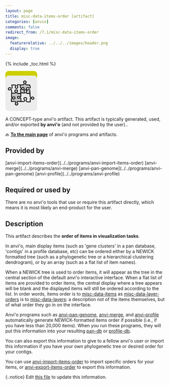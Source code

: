 ```yaml
---
layout: page
title: misc-data-items-order [artifact]
categories: [anvio]
comments: false
redirect_from: /7.1/misc-data-items-order
image:
  featurerelative: ../../../images/header.png
  display: true
---
```



{% include _toc.html %}


<img src="../../images/icons/CONCEPT.png" alt="CONCEPT" style="width:100px; border:none" />

A CONCEPT-type anvi'o artifact. This artifact is typically generated, used, and/or exported **by anvi'o** (and not provided by the user)..

🔙 **[To the main page](../../)** of anvi'o programs and artifacts.

## Provided by


<p style="text-align: left" markdown="1"><span class="artifact-p">[anvi-import-items-order](../../programs/anvi-import-items-order)</span> <span class="artifact-p">[anvi-merge](../../programs/anvi-merge)</span> <span class="artifact-p">[anvi-pan-genome](../../programs/anvi-pan-genome)</span> <span class="artifact-p">[anvi-profile](../../programs/anvi-profile)</span></p>


## Required or used by


There are no anvi'o tools that use or require this artifact directly, which means it is most likely an end-product for the user.


## Description

This artifact describes the **order of items in visualization tasks**.

In anvi'o, main display items (such as 'gene clusters' in a pan database, 'contigs' in a profile database, etc) can be ordered either by a NEWICK formatted tree (such as a phylogenetic tree or a hierarchical clustering dendrogram), or by an array (such as a flat list of item names).

When a NEWICK tree is used to order items, it will appear as the tree in the central section of the default anvi'o interactive interface. When a flat list of items are provided to order items, the central display where a tree appears will be blank and the displayed items will still be ordered according to the list. In order words, items order is to <span class="artifact-n">[misc-data-items](/software/anvio/help/7.1/artifacts/misc-data-items)</span> as <span class="artifact-n">[misc-data-layer-orders](/software/anvio/help/7.1/artifacts/misc-data-layer-orders)</span> is to <span class="artifact-n">[misc-data-layers](/software/anvio/help/7.1/artifacts/misc-data-layers)</span>: a description not of the items themselves, but of what order they go in on the interface. 

Anvi'o programs such as <span class="artifact-n">[anvi-pan-genome](/software/anvio/help/7.1/programs/anvi-pan-genome)</span>, <span class="artifact-n">[anvi-merge](/software/anvio/help/7.1/programs/anvi-merge)</span>, and <span class="artifact-n">[anvi-profile](/software/anvio/help/7.1/programs/anvi-profile)</span> automatically generate NEWICK-formatted items order if possible (i.e., if you have less than 20,000 items). When you run these programs, they will put this information into your resulting <span class="artifact-n">[pan-db](/software/anvio/help/7.1/artifacts/pan-db)</span> or <span class="artifact-n">[profile-db](/software/anvio/help/7.1/artifacts/profile-db)</span>. 

You can also export this information to give to a fellow anvi'o user or import this information if you have your own phylogenetic tree or desired order for your contigs.

You can use <span class="artifact-n">[anvi-import-items-order](/software/anvio/help/7.1/programs/anvi-import-items-order)</span> to import specific orders for your items, or <span class="artifact-n">[anvi-export-items-order](/software/anvio/help/7.1/programs/anvi-export-items-order)</span> to export this information.

{:.notice}
Edit [this file](https://github.com/merenlab/anvio/tree/master/anvio/docs/artifacts/misc-data-items-order.md) to update this information.


